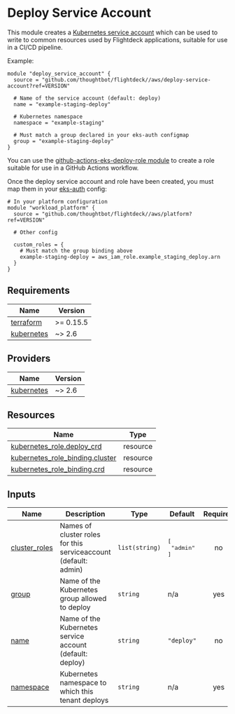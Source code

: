# Deploy Service Account

This module creates a [Kubernetes service account] which can be used to write to
common resources used by Flightdeck applications, suitable for use in a CI/CD
pipeline.

Example:

``` hcl
module "deploy_service_account" {
  source = "github.com/thoughtbot/flightdeck//aws/deploy-service-account?ref=VERSION"

  # Name of the service account (default: deploy)
  name = "example-staging-deploy"

  # Kubernetes namespace
  namespace = "example-staging"

  # Must match a group declared in your eks-auth configmap
  group = "example-staging-deploy"
}
```

You can use the [github-actions-eks-deploy-role module] to create a role
suitable for use in a GitHub Actions workflow.

Once the deploy service account and role have been created, you must map them in
your [eks-auth] config:

``` hcl
# In your platform configuration
module "workload_platform" {
  source = "github.com/thoughtbot/flightdeck//aws/platform?ref=VERSION"

  # Other config

  custom_roles = {
    # Must match the group binding above
    example-staging-deploy = aws_iam_role.example_staging_deploy.arn
  }
}
```

[Kubernetes service account]: https://kubernetes.io/docs/tasks/configure-pod-container/configure-service-account/
[eks-auth]: https://docs.aws.amazon.com/eks/latest/userguide/add-user-role.html
[github-actions-eks-deploy-role module]: github.com/thoughtbot/terraform-eks-cicd//modules/github-actions-eks-deploy-role

<!-- BEGIN_TF_DOCS -->
## Requirements

| Name | Version |
|------|---------|
| <a name="requirement_terraform"></a> [terraform](#requirement\_terraform) | >= 0.15.5 |
| <a name="requirement_kubernetes"></a> [kubernetes](#requirement\_kubernetes) | ~> 2.6 |

## Providers

| Name | Version |
|------|---------|
| <a name="provider_kubernetes"></a> [kubernetes](#provider\_kubernetes) | ~> 2.6 |

## Resources

| Name | Type |
|------|------|
| [kubernetes_role.deploy_crd](https://registry.terraform.io/providers/hashicorp/kubernetes/latest/docs/resources/role) | resource |
| [kubernetes_role_binding.cluster](https://registry.terraform.io/providers/hashicorp/kubernetes/latest/docs/resources/role_binding) | resource |
| [kubernetes_role_binding.crd](https://registry.terraform.io/providers/hashicorp/kubernetes/latest/docs/resources/role_binding) | resource |

## Inputs

| Name | Description | Type | Default | Required |
|------|-------------|------|---------|:--------:|
| <a name="input_cluster_roles"></a> [cluster\_roles](#input\_cluster\_roles) | Names of cluster roles for this serviceaccount (default: admin) | `list(string)` | <pre>[<br>  "admin"<br>]</pre> | no |
| <a name="input_group"></a> [group](#input\_group) | Name of the Kubernetes group allowed to deploy | `string` | n/a | yes |
| <a name="input_name"></a> [name](#input\_name) | Name of the Kubernetes service account (default: deploy) | `string` | `"deploy"` | no |
| <a name="input_namespace"></a> [namespace](#input\_namespace) | Kubernetes namespace to which this tenant deploys | `string` | n/a | yes |
<!-- END_TF_DOCS -->
